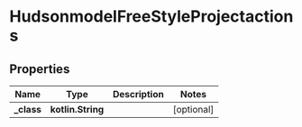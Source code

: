 
# HudsonmodelFreeStyleProjectactions

## Properties
Name | Type | Description | Notes
------------ | ------------- | ------------- | -------------
**_class** | **kotlin.String** |  |  [optional]



